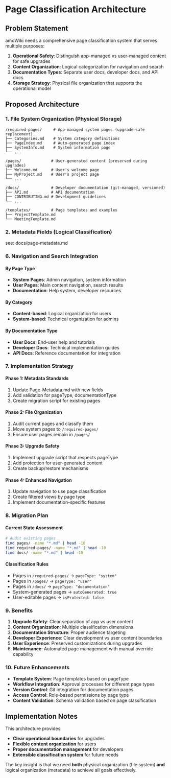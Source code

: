 # Page Classification Architecture

## Problem Statement

amdWiki needs a comprehensive page classification system that serves multiple purposes:

1. **Operational Safety**: Distinguish app-managed vs user-managed content for safe upgrades
2. **Content Organization**: Logical categorization for navigation and search
3. **Documentation Types**: Separate user docs, developer docs, and API docs
4. **Storage Strategy**: Physical file organization that supports the operational model

## Proposed Architecture

### 1. File System Organization (Physical Storage)

``` text
/required-pages/     # App-managed system pages (upgrade-safe replacement)
├── Categories.md    # System category definitions  
├── PageIndex.md     # Auto-generated page index
├── SystemInfo.md    # System information page
└── ...

/pages/             # User-generated content (preserved during upgrades)
├── Welcome.md      # User's welcome page
├── MyProject.md    # User's project page
└── ...

/docs/              # Developer documentation (git-managed, versioned)
├── API.md          # API documentation
├── CONTRIBUTING.md # Development guidelines  
└── ...

/templates/         # Page templates and examples
├── ProjectTemplate.md
└── MeetingTemplate.md
```

### 2. Metadata Fields (Logical Classification)

see: docs/page-metadata.md

### 6. Navigation and Search Integration

#### By Page Type
- **System Pages**: Admin navigation, system information
- **User Pages**: Main content navigation, search results
- **Documentation**: Help system, developer resources

#### By Category
- **Content-based**: Logical organization for users
- **System-based**: Technical organization for admins

#### By Documentation Type
- **User Docs**: End-user help and tutorials
- **Developer Docs**: Technical implementation guides  
- **API Docs**: Reference documentation for integration

### 7. Implementation Strategy

#### Phase 1: Metadata Standards
1. Update Page-Metadata.md with new fields
2. Add validation for pageType, documentationType
3. Create migration script for existing pages

#### Phase 2: File Organization
1. Audit current pages and classify them
2. Move system pages to `/required-pages/`
3. Ensure user pages remain in `/pages/`

#### Phase 3: Upgrade Safety
1. Implement upgrade script that respects pageType
2. Add protection for user-generated content
3. Create backup/restore mechanisms

#### Phase 4: Enhanced Navigation
1. Update navigation to use page classification
2. Create filtered views by page type
3. Implement documentation-specific features

### 8. Migration Plan

#### Current State Assessment
```bash
# Audit existing pages
find pages/ -name "*.md" | head -10
find required-pages/ -name "*.md" | head -10
find docs/ -name "*.md" | head -10
```

#### Classification Rules
- Pages in `/required-pages/` → `pageType: "system"`
- Pages in `/pages/` → `pageType: "user"`  
- Pages in `/docs/` → `pageType: "documentation"`
- System-generated pages → `autoGenerated: true`
- User-editable pages → `isProtected: false`

### 9. Benefits

1. **Upgrade Safety**: Clear separation of app vs user content
2. **Content Organization**: Multiple classification dimensions
3. **Documentation Structure**: Proper audience targeting
4. **Developer Experience**: Clear development vs user content boundaries
5. **User Experience**: Preserved customizations during upgrades
6. **Maintenance**: Automated page management with manual override capability

### 10. Future Enhancements

- **Template System**: Page templates based on pageType
- **Workflow Integration**: Approval processes for different page types
- **Version Control**: Git integration for documentation pages
- **Access Control**: Role-based permissions by page type
- **Content Validation**: Schema validation based on page classification

## Implementation Notes

This architecture provides:
- **Clear operational boundaries** for upgrades
- **Flexible content organization** for users
- **Proper documentation management** for developers
- **Extensible classification system** for future needs

The key insight is that we need **both** physical organization (file system) **and** logical organization (metadata) to achieve all goals effectively.
